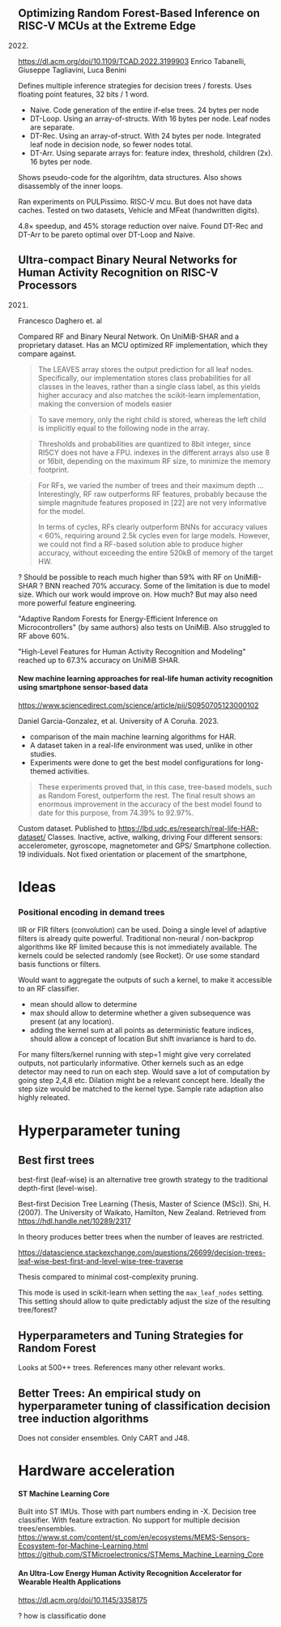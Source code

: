 
## Optimizing Random Forest-Based Inference on RISC-V MCUs at the Extreme Edge
2022.
https://dl.acm.org/doi/10.1109/TCAD.2022.3199903
Enrico Tabanelli, Giuseppe Tagliavini, Luca Benini


Defines multiple inference strategies for decision trees / forests.
Uses floating point features, 32 bits / 1 word.

- Naive. Code generation of the entire if-else trees. 24 bytes per node
- DT-Loop. Using an array-of-structs. With 16 bytes per node. Leaf nodes are separate.
- DT-Rec. Using an array-of-struct. With 24 bytes per node. Integrated leaf node in decision node, so fewer nodes total.
- DT-Arr. Using separate arrays for: feature index, threshold, children (2x). 16 bytes per node.

Shows pseudo-code for the algorihtm, data structures.
Also shows disassembly of the inner loops.

Ran experiments on PULPissimo.
RISC-V mcu. But does not have data caches.
Tested on two datasets, Vehicle and MFeat (handwritten digits).

4.8× speedup, and 45% storage reduction over naive.
Found DT-Rec and DT-Arr to be pareto optimal over DT-Loop and Naive.


## Ultra-compact Binary Neural Networks for Human Activity Recognition on RISC-V Processors
2021.
Francesco Daghero et. al

Compared RF and Binary Neural Network.
On UniMiB-SHAR and a proprietary dataset.
Has an MCU optimized RF implementation, which they compare against.

> The LEAVES array stores the output prediction for all leaf nodes.
> Specifically, our implementation stores class probabilities for all classes in the leaves, rather than a single class label,
> as this yields higher accuracy
> and also matches the scikit-learn implementation, making the conversion of models easier

> To save memory, only the right child is stored,
> whereas the left child is implicitly equal to the following node in the array.

> Thresholds and probabilities are quantized to 8bit integer,
> since RI5CY does not have a FPU.
> indexes in the different arrays also use 8 or 16bit, depending on the maximum RF size,
to minimize the memory footprint.


> For RFs, we varied the number of trees and their maximum depth
> ...
> Interestingly, RF raw outperforms RF features, probably because the simple magnitude features proposed in [22] are not very informative for the model.
> 
> In terms of cycles, RFs clearly outperform BNNs for accuracy values < 60%, requiring around 2.5k cycles even for large models.
> However, we could not find a RF-based solution able to produce higher accuracy, without exceeding the entire 520kB of memory of the target HW.

? Should be possible to reach much higher than 59% with RF on UniMiB-SHAR ?
BNN reached 70% accuracy.
Some of the limitation is due to model size. Which our work would improve on.
How much?
But may also need more powerful feature engineering.

"Adaptive Random Forests for Energy-Efficient Inference on Microcontrollers" (by same authors)
also tests on UniMiB. Also struggled to RF above 60%.

"High-Level Features for Human Activity Recognition and Modeling" reached up to 67.3% accuracy on UniMiB SHAR.


#### New machine learning approaches for real-life human activity recognition using smartphone sensor-based data
https://www.sciencedirect.com/science/article/pii/S0950705123000102

Daniel Garcia-Gonzalez, et al.
University of A Coruña.
2023.

- comparison of the main machine learning algorithms for HAR.
- A dataset taken in a real-life environment was used, unlike in other studies.
- Experiments were done to get the best model configurations for long-themed activities.

> These experiments proved that, in this case, tree-based models, such as Random Forest, outperform the rest.
> The final result shows an enormous improvement in the accuracy of the best model found to date for this purpose, from 74.39% to 92.97%.

Custom dataset. Published to https://lbd.udc.es/research/real-life-HAR-dataset/
Classes. Inactive, active, walking, driving
Four different sensors: accelerometer, gyroscope, magnetometer and GPS/
Smartphone collection. 19 individuals.
Not fixed orientation or placement of the smartphone,


# Ideas

### Positional encoding in demand trees

IIR or FIR filters (convolution) can be used.
Doing a single level of adaptive filters is already quite powerful.
Traditional non-neural / non-backprop algorithms like RF limited because this is not immediately available.
The kernels could be selected randomly (see Rocket).
Or use some standard basis functions or filters.

Would want to aggregate the outputs of such a kernel,
to make it accessible to an RF classifier.
- mean should allow to determine
- max should allow to determine whether a given subsequence was present (at any location).
- adding the kernel sum at all points as deterministic feature indices, should allow a concept of location
But shift invariance is hard to do.

For many filters/kernel running with step=1 might give very correlated outputs, not particularly informative.
Other kernels such as an edge detector may need to run on each step.
Would save a lot of computation by going step 2,4,8 etc.
Dilation might be a relevant concept here.
Ideally the step size would be matched to the kernel type.
Sample rate adaption also highly releated.

# Hyperparameter tuning

## Best first trees

best-first (leaf-wise) is an alternative tree growth strategy to the traditional depth-first (level-wise).

Best-first Decision Tree Learning (Thesis, Master of Science (MSc)).
Shi, H. (2007).
The University of Waikato, Hamilton, New Zealand.
Retrieved from https://hdl.handle.net/10289/2317

In theory produces better trees when the number of leaves are restricted.

https://datascience.stackexchange.com/questions/26699/decision-trees-leaf-wise-best-first-and-level-wise-tree-traverse

Thesis compared to minimal cost-complexity pruning.

This mode is used in scikit-learn when setting the `max_leaf_nodes` setting.
This setting should allow to quite predictably adjust the size of the resulting tree/forest?


## Hyperparameters and Tuning Strategies for Random Forest

Looks at 500++ trees.
References many other relevant works.


## Better Trees: An empirical study on hyperparameter tuning of classification decision tree induction algorithms

Does not consider ensembles. Only CART and J48.



# Hardware acceleration

#### ST Machine Learning Core

Built into ST IMUs. Those with part numbers ending in -X.
Decision tree classifier. With feature extraction.
No support for multiple decision trees/ensembles.
https://www.st.com/content/st_com/en/ecosystems/MEMS-Sensors-Ecosystem-for-Machine-Learning.html
https://github.com/STMicroelectronics/STMems_Machine_Learning_Core

#### An Ultra-Low Energy Human Activity Recognition Accelerator for Wearable Health Applications
https://dl.acm.org/doi/10.1145/3358175

? how is classificatio done
